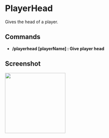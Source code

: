 # PlayerHead  
Gives the head of a player.   
  
## Commands  
- **/playerhead [playerName] : Give player head**
  
## Screenshot 
<img height=200 src="https://minecraftcommand.science//system/blogs/avatars/000/000/004/medium/custom_heads.png" />
